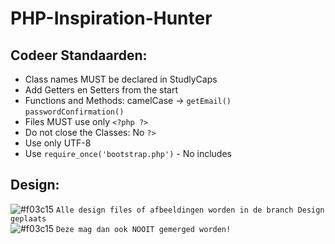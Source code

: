 # PHP-Inspiration-Hunter


## Codeer Standaarden:
- Class names MUST be declared in StudlyCaps
- Add Getters en Setters from the start
- Functions and Methods: camelCase -> `getEmail()`  `passwordConfirmation()`
- Files MUST use only `<?php ?>`
- Do not close the Classes: No `?>`
- Use only UTF-8
- Use `require_once('bootstrap.php')` - No includes

## Design:
![#f03c15](https://placehold.it/15/f03c15/000000?text=+) `Alle design files of afbeeldingen worden in de branch Design geplaats`<br>
![#f03c15](https://placehold.it/15/f03c15/000000?text=+) `Deze mag dan ook NOOIT gemerged worden!`
